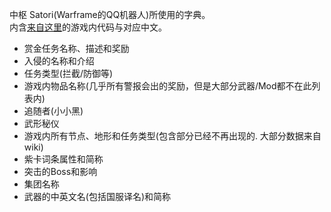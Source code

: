 ﻿中枢 Satori(Warframe的QQ机器人)所使用的字典。  
内含[来自这里](http://content.warframe.com/dynamic/worldState.php)的游戏内代码与对应中文。  
 * 赏金任务名称、描述和奖励
 * 入侵的名称和介绍
 * 任务类型(拦截/防御等)
 * 游戏内物品名称(几乎所有警报会出的奖励，但是大部分武器/Mod都不在此列表内)
 * 追随者(小小黑)
 * 武形秘仪
 * 游戏内所有节点、地形和任务类型(包含部分已经不再出现的. 大部分数据来自wiki)
 * 紫卡词条属性和简称
 * 突击的Boss和影响
 * 集团名称
 * 武器的中英文名(包括国服译名)和简称
 